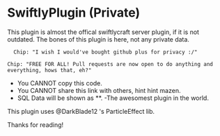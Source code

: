 SwiftlyPlugin (Private)
=============
This plugin is almost the offical swiftlycraft server plugin, if it is not outdated.
The bones of this plugin is here, not any private data.

```  
  Chip: "I wish I would've bought github plus for privacy :/"
```
  ```  
  Chip: "FREE FOR ALL! Pull requests are now open to do anything and everything, hows that, eh?"
```
  

- You CANNOT copy this code.
- You CANNOT share this link with others, hint hint mazen.
- SQL Data will be shown as **.
-The awesomest plugin in the world.

This plugin uses @DarkBlade12 's ParticleEffect lib.

Thanks for reading!
